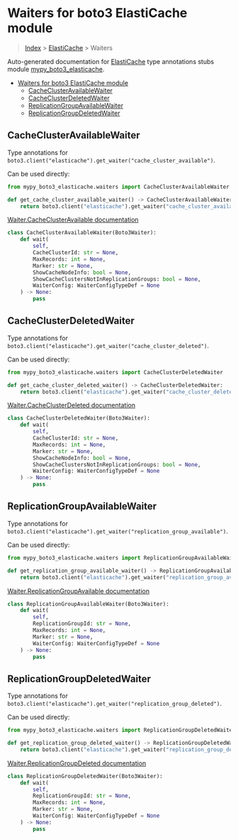 # Waiters for boto3 ElastiCache module

> [Index](../index.md) > [ElastiCache](./index.md) > Waiters

Auto-generated documentation for [ElastiCache](https://boto3.amazonaws.com/v1/documentation/api/latest/reference/services/elasticache.html#ElastiCache)
type annotations stubs module [mypy_boto3_elasticache](https://pypi.org/project/mypy-boto3-elasticache/).

- [Waiters for boto3 ElastiCache module](#waiters-for-boto3-elasticache-module)
  - [CacheClusterAvailableWaiter](#cacheclusteravailablewaiter)
  - [CacheClusterDeletedWaiter](#cacheclusterdeletedwaiter)
  - [ReplicationGroupAvailableWaiter](#replicationgroupavailablewaiter)
  - [ReplicationGroupDeletedWaiter](#replicationgroupdeletedwaiter)

## CacheClusterAvailableWaiter

Type annotations for `boto3.client("elasticache").get_waiter("cache_cluster_available")`.

Can be used directly:

```python
from mypy_boto3_elasticache.waiters import CacheClusterAvailableWaiter

def get_cache_cluster_available_waiter() -> CacheClusterAvailableWaiter:
    return boto3.client("elasticache").get_waiter("cache_cluster_available")
```

[Waiter.CacheClusterAvailable documentation](https://boto3.amazonaws.com/v1/documentation/api/latest/reference/services/elasticache.html#ElastiCache.Waiter.CacheClusterAvailable)

```python
class CacheClusterAvailableWaiter(Boto3Waiter):
    def wait(
        self,
        CacheClusterId: str = None,
        MaxRecords: int = None,
        Marker: str = None,
        ShowCacheNodeInfo: bool = None,
        ShowCacheClustersNotInReplicationGroups: bool = None,
        WaiterConfig: WaiterConfigTypeDef = None
    ) -> None:
        pass
```
## CacheClusterDeletedWaiter

Type annotations for `boto3.client("elasticache").get_waiter("cache_cluster_deleted")`.

Can be used directly:

```python
from mypy_boto3_elasticache.waiters import CacheClusterDeletedWaiter

def get_cache_cluster_deleted_waiter() -> CacheClusterDeletedWaiter:
    return boto3.client("elasticache").get_waiter("cache_cluster_deleted")
```

[Waiter.CacheClusterDeleted documentation](https://boto3.amazonaws.com/v1/documentation/api/latest/reference/services/elasticache.html#ElastiCache.Waiter.CacheClusterDeleted)

```python
class CacheClusterDeletedWaiter(Boto3Waiter):
    def wait(
        self,
        CacheClusterId: str = None,
        MaxRecords: int = None,
        Marker: str = None,
        ShowCacheNodeInfo: bool = None,
        ShowCacheClustersNotInReplicationGroups: bool = None,
        WaiterConfig: WaiterConfigTypeDef = None
    ) -> None:
        pass
```
## ReplicationGroupAvailableWaiter

Type annotations for `boto3.client("elasticache").get_waiter("replication_group_available")`.

Can be used directly:

```python
from mypy_boto3_elasticache.waiters import ReplicationGroupAvailableWaiter

def get_replication_group_available_waiter() -> ReplicationGroupAvailableWaiter:
    return boto3.client("elasticache").get_waiter("replication_group_available")
```

[Waiter.ReplicationGroupAvailable documentation](https://boto3.amazonaws.com/v1/documentation/api/latest/reference/services/elasticache.html#ElastiCache.Waiter.ReplicationGroupAvailable)

```python
class ReplicationGroupAvailableWaiter(Boto3Waiter):
    def wait(
        self,
        ReplicationGroupId: str = None,
        MaxRecords: int = None,
        Marker: str = None,
        WaiterConfig: WaiterConfigTypeDef = None
    ) -> None:
        pass
```
## ReplicationGroupDeletedWaiter

Type annotations for `boto3.client("elasticache").get_waiter("replication_group_deleted")`.

Can be used directly:

```python
from mypy_boto3_elasticache.waiters import ReplicationGroupDeletedWaiter

def get_replication_group_deleted_waiter() -> ReplicationGroupDeletedWaiter:
    return boto3.client("elasticache").get_waiter("replication_group_deleted")
```

[Waiter.ReplicationGroupDeleted documentation](https://boto3.amazonaws.com/v1/documentation/api/latest/reference/services/elasticache.html#ElastiCache.Waiter.ReplicationGroupDeleted)

```python
class ReplicationGroupDeletedWaiter(Boto3Waiter):
    def wait(
        self,
        ReplicationGroupId: str = None,
        MaxRecords: int = None,
        Marker: str = None,
        WaiterConfig: WaiterConfigTypeDef = None
    ) -> None:
        pass
```